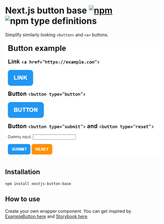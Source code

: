 # Next.js button base [![npm](https://img.shields.io/npm/v/nextjs-button-base.svg)](https://www.npmjs.com/package/nextjs-button-base) ![npm type definitions](https://img.shields.io/npm/types/nextjs-button-base.svg)

Simplify similarly looking `<button>` and `<a>` buttons.

[![screenshot](https://raw.githubusercontent.com/FilipChalupa/nextjs-button-base/HEAD/screenshot.png)](https://nextjs-button-base.netlify.app)

## Installation

```bash
npm install nextjs-button-base
```

## How to use

Create your own wrapper component. You can get inspired by [ExampleButton here](src/stories/ExampleButton.tsx) and [Storybook here](https://nextjs-button-base.netlify.app).
